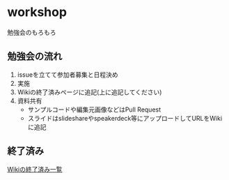 # workshop
勉強会のもろもろ

## 勉強会の流れ
1. issueを立てて参加者募集と日程決め
1. 実施
1. Wikiの終了済みページに追記(上に追記してください)
1. 資料共有
    - サンプルコードや編集元画像などはPull Request
    - スライドはslideshareやspeakerdeck等にアップロードしてURLをWikiに追記

## 終了済み
[Wikiの終了済み一覧](https://github.com/nitoc-ict/workshop/wiki/%E7%B5%82%E4%BA%86%E6%B8%88%E3%81%BF)
